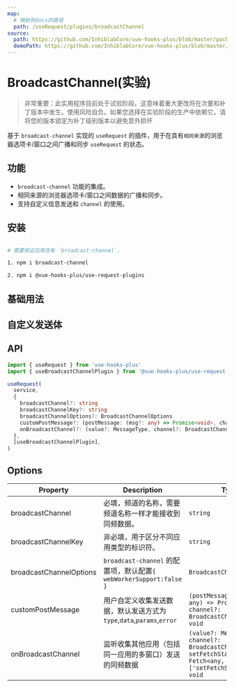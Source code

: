 ```yaml
---
map:
  # 映射到docs的路径
  path: /useRequest/plugins/broadcastChannel
source:
  path: https://github.com/InhiblabCore/vue-hooks-plus/blob/master/packages/use-request-plugins/src/useBroadcastChannelPlugin/index.ts
  demoPath: https://github.com/InhiblabCore/vue-hooks-plus/blob/master/packages/hooks/src/useRequest/docs/plugins/broadcastChannel/demo/demo.vue
---
```


# BroadcastChannel(实验)

> 非常重要：此实用程序目前处于试验阶段。这意味着重大更改将在次要和补丁版本中发生。使用风险自负。如果您选择在实验阶段的生产中依赖它，请将您的版本锁定为补丁级别版本以避免意外损坏

基于 `broadcast-channel` 实现的 `useRequest` 的插件，用于在具有`相同来源`的浏览器选项卡/窗口之间广播和同步 `useRequest` 的状态。

## 功能

- `broadcast-channel` 功能的集成。
- 相同来源的浏览器选项卡/窗口之间数据的广播和同步。
- 支持自定义信息发送和 `channel` 的使用。

## 安装

```bash

# 需要保证应用含有 `broadcast-channel`。

1. npm i broadcast-channel

2. npm i @vue-hooks-plus/use-request-plugins

```

## 基础用法

<demo src="./demo/demo.vue"
  language="vue"
  title="同源跨窗口通信"
  desc="打开一个同样的新窗口，发送和刷新数据会发现数据跨窗口传递。"> </demo>

## 自定义发送体

<demo src="./demo/demo1.vue"
  language="vue"
  title="自定义同源跨窗口通信 postMessage"
  desc="自由使用 postMessage"> </demo>

## API

```typescript
import { useRequest } from 'vue-hooks-plus'
import { useBroadcastChannelPlugin } from '@vue-hooks-plus/use-request-plugins'

useRequest(
  service,
  {
    broadcastChannel?: string
    broadcastChannelKey?: string
    broadcastChannelOptions?: BroadcastChannelOptions
    customPostMessage?: (postMessage: (msg?: any) => Promise<void>, channel?: BroadcastChannel) => void
    onBroadcastChannel?: (value?: MessageType, channel?: BroadcastChannel, setFetchState?: Fetch<any, []>['setFetchState']) => void
  },
  [useBroadcastChannelPlugin],
)
```

## Options

| Property | Description | Type |
| --- | --- | --- |
| broadcastChannel | 必填，频道的名称，需要频道名称一样才能接收到同频数据。 | `string` |
| broadcastChannelKey | 非必填，用于区分不同应用类型的标识符。 | `string` |
| broadcastChannelOptions | `broadcast-channel` 的配置项，默认配置`{ webWorkerSupport:false }` | `BroadcastChannelOptions` |
| customPostMessage | 用户自定义收集发送数据，默认发送方式为 `type`,`data`,`params`,`error` | `(postMessage: (msg?: any) => Promise<void>, channel?: BroadcastChannel) => void` |
| onBroadcastChannel | 监听收集其他应用（包括同一应用的多窗口）发送的同频数据 | `(value?: MessageType, channel?: BroadcastChannel, setFetchState?: Fetch<any, []>['setFetchState']) => void` |

